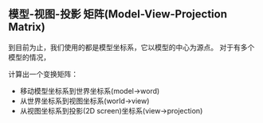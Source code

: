 ## 模型-视图-投影 矩阵(Model-View-Projection Matrix)

到目前为止，我们使用的都是模型坐标系，它以模型的中心为源点。
对于有多个模型的情况，

计算出一个变换矩阵：

* 移动模型坐标系到世界坐标系(model->word)
* 从世界坐标系到视图坐标系(world->view)
* 从视图坐标系到投影(2D screen)坐标系(view->projection)
